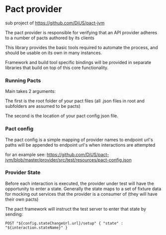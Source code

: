 Pact provider
=============

sub project of https://github.com/DiUS/pact-jvm

The pact provider is responsible for verifying that an API provider adheres to a number of pacts authored by its clients

This library provides the basic tools required to automate the process, and should be usable on its own in many instances.

Framework and build tool specific bindings will be provided in separate libraries that build on top of this core functionality.

### Running Pacts

Main takes 2 arguments:

The first is the root folder of your pact files
(all .json files in root and subfolders are assumed to be pacts)

The second is the location of your pact config json file.

### Pact config


The pact config is a simple mapping of provider names to endpoint url's
paths will be appended to endpoint url's when interactions are attempted

for an example see: https://github.com/DiUS/pact-jvm/blob/master/provider/src/test/resources/pact-config.json

### Provider State

Before each interaction is executed, the provider under test will have the opportunity to enter a state.
Generally the state maps to a set of fixture data for mocking out services that the provider is a consumer of (they will have their own pacts)

The pact framework will instruct the test server to enter that state by sending:

    POST "${config.stateChangeUrl.url}/setup" { "state" : "${interaction.stateName}" }
